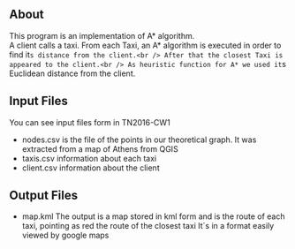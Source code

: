 ## About
This program is an implementation of A* algorithm. <br />
A client calls a taxi. From each Taxi, an A* algorithm is executed in order to find it`s distance from the client.<br />
After that the closest Taxi is appeared to the client.<br />
As heuristic function for A* we used it`s Euclidean distance from the client.<br />

## Input Files
You can see input files form in TN2016-CW1<br />
- nodes.csv is the file of the points in our theoretical graph. It was extracted from a map of Athens from QGIS<br />
- taxis.csv information about each taxi
- client.csv information about the client

## Output Files
- map.kml The output is a map stored in kml form and is the route of each taxi, pointing as red the route of the closest taxi
It`s in a format easily viewed by google maps
